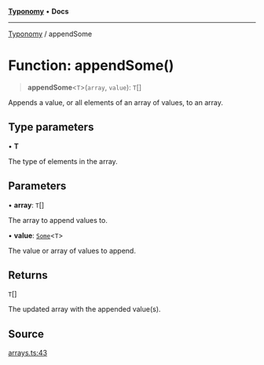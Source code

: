 [**Typonomy**](../README.md) • **Docs**

***

[Typonomy](../globals.md) / appendSome

# Function: appendSome()

> **appendSome**\<`T`\>(`array`, `value`): `T`[]

Appends a value, or all elements of an array of values, to an array.

## Type parameters

• **T**

The type of elements in the array.

## Parameters

• **array**: `T`[]

The array to append values to.

• **value**: [`Some`](../type-aliases/Some.md)\<`T`\>

The value or array of values to append.

## Returns

`T`[]

The updated array with the appended value(s).

## Source

[arrays.ts:43](https://github.com/softcraft-development/typonomy/blob/bb883dcb7a2044dc6d2e6edeb73029aeebd91383/src/arrays.ts#L43)
